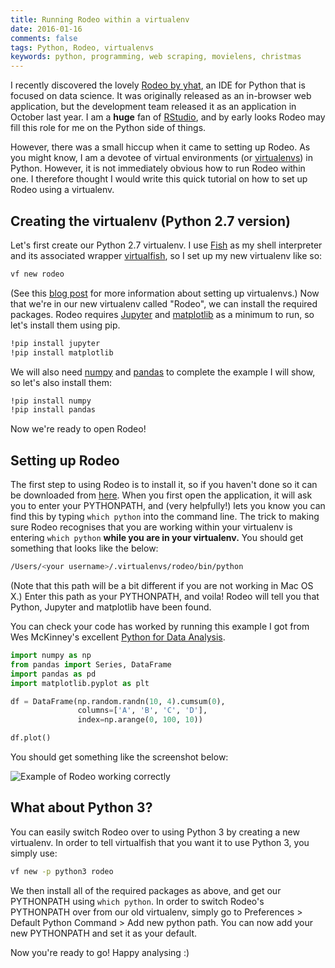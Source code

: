 ```yaml
---
title: Running Rodeo within a virtualenv
date: 2016-01-16  
comments: false  
tags: Python, Rodeo, virtualenvs
keywords: python, programming, web scraping, movielens, christmas
---
```


I recently discovered the lovely [Rodeo by yhat](http://blog.yhat.com/posts/rodeo-native.html), an IDE for Python that is focused on data science. It was originally released as an in-browser web application, but the development team released it as an application in October last year. I am a **huge** fan of [RStudio](https://www.rstudio.com/), and by early looks Rodeo may fill this role for me on the Python side of things.

However, there was a small hiccup when it came to setting up Rodeo. As you might know, I am a devotee of virtual environments (or [virtualenvs](http://docs.python-guide.org/en/latest/dev/virtualenvs/)) in Python. However, it is not immediately obvious how to run Rodeo within one. I therefore thought I would write this quick tutorial on how to set up Rodeo using a virtualenv.

## Creating the virtualenv (Python 2.7 version)

Let's first create our Python 2.7 virtualenv. I use [Fish](http://fishshell.com/) as my shell interpreter and its associated wrapper [virtualfish](http://virtualfish.readthedocs.org/en/latest/index.html), so I set up my new virtualenv like so:

```bash
vf new rodeo
```

(See this [blog post]({filename}2015-11-18-reddit-api-part-1.md) for more information about setting up virtualenvs.) Now that we're in our new virtualenv called "Rodeo", we can install the required packages. Rodeo requires [Jupyter](http://jupyter.readthedocs.org/en/latest/) and [matplotlib](http://matplotlib.org/) as a minimum to run, so let's install them using pip.

```bash
!pip install jupyter
!pip install matplotlib
```

We will also need [numpy](http://www.numpy.org/) and [pandas](http://pandas.pydata.org/) to complete the example I will show, so let's also install them:

```bash
!pip install numpy
!pip install pandas
```

Now we're ready to open Rodeo!

## Setting up Rodeo

The first step to using Rodeo is to install it, so if you haven't done so it can be downloaded from [here](https://www.yhat.com/products/rodeo). When you first open the application, it will ask you to enter your PYTHONPATH, and (very helpfully!) lets you know you can find this by typing `which python` into the command line. The trick to making sure Rodeo recognises that you are working within your virtualenv is entering `which python` **while you are in your virtualenv.** You should get something that looks like the below:

```bash
/Users/<your username>/.virtualenvs/rodeo/bin/python
```

(Note that this path will be a bit different if you are not working in Mac OS X.) Enter this path as your PYTHONPATH, and voila! Rodeo will tell you that Python, Jupyter and matplotlib have been found.

You can check your code has worked by running this example I got from Wes McKinney's excellent [Python for Data Analysis](http://shop.oreilly.com/product/0636920023784.do).

```py
import numpy as np
from pandas import Series, DataFrame
import pandas as pd
import matplotlib.pyplot as plt

df = DataFrame(np.random.randn(10, 4).cumsum(0),
               columns=['A', 'B', 'C', 'D'],
               index=np.arange(0, 100, 10))

df.plot()
```

You should get something like the screenshot below:

<img src="/figure/Rodeo_example_small.png" title="Rodeo screenshot" alt="Example of Rodeo working correctly" style="display: block; margin: auto;" />

## What about Python 3?

You can easily switch Rodeo over to using Python 3 by creating a new virtualenv. In order to tell virtualfish that you want it to use Python 3, you simply use:

```bash
vf new -p python3 rodeo
```

We then install all of the required packages as above, and get our PYTHONPATH using `which python`. In order to switch Rodeo's PYTHONPATH over from our old virtualenv, simply go to Preferences > Default Python Command > Add new python path. You can now add your new PYTHONPATH and set it as your default.

Now you're ready to go! Happy analysing :)